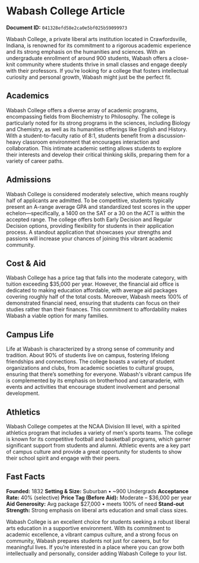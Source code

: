 # Wabash College Article

**Document ID:** `041328efd58e2ca0e5bf025b59099973`

Wabash College, a private liberal arts institution located in Crawfordsville, Indiana, is renowned for its commitment to a rigorous academic experience and its strong emphasis on the humanities and sciences. With an undergraduate enrollment of around 900 students, Wabash offers a close-knit community where students thrive in small classes and engage deeply with their professors. If you’re looking for a college that fosters intellectual curiosity and personal growth, Wabash might just be the perfect fit.

## Academics
Wabash College offers a diverse array of academic programs, encompassing fields from Biochemistry to Philosophy. The college is particularly noted for its strong programs in the sciences, including Biology and Chemistry, as well as its humanities offerings like English and History. With a student-to-faculty ratio of 8:1, students benefit from a discussion-heavy classroom environment that encourages interaction and collaboration. This intimate academic setting allows students to explore their interests and develop their critical thinking skills, preparing them for a variety of career paths.

## Admissions
Wabash College is considered moderately selective, which means roughly half of applicants are admitted. To be competitive, students typically present an A-range average GPA and standardized test scores in the upper echelon—specifically, a 1400 on the SAT or a 30 on the ACT is within the accepted range. The college offers both Early Decision and Regular Decision options, providing flexibility for students in their application process. A standout application that showcases your strengths and passions will increase your chances of joining this vibrant academic community.

## Cost & Aid
Wabash College has a price tag that falls into the moderate category, with tuition exceeding $35,000 per year. However, the financial aid office is dedicated to making education affordable, with average aid packages covering roughly half of the total costs. Moreover, Wabash meets 100% of demonstrated financial need, ensuring that students can focus on their studies rather than their finances. This commitment to affordability makes Wabash a viable option for many families.

## Campus Life
Life at Wabash is characterized by a strong sense of community and tradition. About 90% of students live on campus, fostering lifelong friendships and connections. The college boasts a variety of student organizations and clubs, from academic societies to cultural groups, ensuring that there’s something for everyone. Wabash's vibrant campus life is complemented by its emphasis on brotherhood and camaraderie, with events and activities that encourage student involvement and personal development.

## Athletics
Wabash College competes at the NCAA Division III level, with a spirited athletics program that includes a variety of men's sports teams. The college is known for its competitive football and basketball programs, which garner significant support from students and alumni. Athletic events are a key part of campus culture and provide a great opportunity for students to show their school spirit and engage with their peers.

## Fast Facts
**Founded:** 1832
**Setting & Size:** Suburban • ~900 Undergrads
**Acceptance Rate:** 40% (selective)
**Price Tag (Before Aid):** Moderate – $36,000 per year
**Aid Generosity:** Avg package $27,000 • meets 100% of need
**Stand-out Strength:** Strong emphasis on liberal arts education and small class sizes.

Wabash College is an excellent choice for students seeking a robust liberal arts education in a supportive environment. With its commitment to academic excellence, a vibrant campus culture, and a strong focus on community, Wabash prepares students not just for careers, but for meaningful lives. If you’re interested in a place where you can grow both intellectually and personally, consider adding Wabash College to your list.
